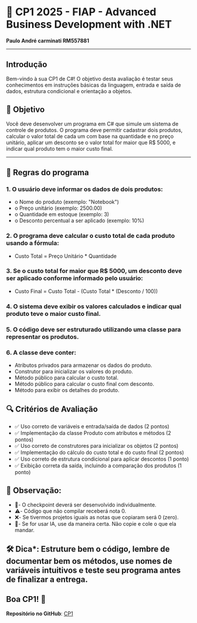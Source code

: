 # 🚀 CP1 2025 - FIAP - Advanced Business Development with .NET

**Paulo André carminati RM557881**  

---

## Introdução

Bem-vindo à sua CP1 de C#! O objetivo desta avaliação é testar seus conhecimentos em instruções básicas da linguagem, entrada e saída de dados, estrutura condicional e orientação a objetos.

## 🎯 Objetivo
Você deve desenvolver um programa em C# que simule um sistema de controle de produtos. O programa deve permitir cadastrar dois produtos, calcular o valor total de cada um com base na quantidade e no preço unitário, aplicar um desconto se o valor total for maior que R$ 5000, e indicar qual produto tem o maior custo final.

---

## 📜 Regras do programa

### 1.	O usuário deve informar os dados de dois produtos:
- o	Nome do produto (exemplo: "Notebook")
- o	Preço unitário (exemplo: 2500.00)
- o	Quantidade em estoque (exemplo: 3)
- o	Desconto percentual a ser aplicado (exemplo: 10%)

### 2.	O programa deve calcular o custo total de cada produto usando a fórmula:
- Custo Total = Preço Unitário * Quantidade

### 3.	Se o custo total for maior que R$ 5000, um desconto deve ser aplicado conforme informado pelo usuário:
- Custo Final = Custo Total - (Custo Total * (Desconto / 100))

### 4.	O sistema deve exibir os valores calculados e indicar qual produto teve o maior custo final.

### 5.	O código deve ser estruturado utilizando uma classe para representar os produtos.

### 6.	A classe deve conter:
-	Atributos privados para armazenar os dados do produto.
-	Construtor para inicializar os valores do produto.
-	Método público para calcular o custo total.
-	Método público para calcular o custo final com desconto.
-	Método para exibir os detalhes do produto.

## 🔍 Critérios de Avaliação
- ✅ Uso correto de variáveis e entrada/saída de dados (2 pontos)
- ✅ Implementação da classe Produto com atributos e métodos (2 pontos)
- ✅ Uso correto de construtores para inicializar os objetos (2 pontos)
- ✅ Implementação do cálculo do custo total e do custo final (2 pontos)
- ✅ Uso correto de estrutura condicional para aplicar descontos (1 ponto)
- ✅ Exibição correta da saída, incluindo a comparação dos produtos (1 ponto)

## 📌 Observação: 
- 🔹- O checkpoint deverá ser desenvolvido individualmente.
- ⚠️- Código que não compilar receberá nota 0.
- ❌- Se tivermos projetos iguais as notas que copiaram será 0 (zero).
- 🤖- Se for usar IA, use da maneira certa. Não copie e cole o que ela mandar.

## 🛠️ Dica*: Estruture bem o código, lembre de documentar bem os métodos, use nomes de variáveis intuitivos e teste seu programa antes de finalizar a entrega.

## Boa CP1! 🚀

**Repositório no GitHub**: [CP1](https://github.com/carmipa/Advanced_Business_Development_with.NET_CP_1SEM/tree/main/cp1)
